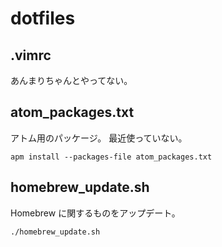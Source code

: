 # dotfiles

## .vimrc

あんまりちゃんとやってない。

## atom_packages.txt

アトム用のパッケージ。
最近使っていない。

```
apm install --packages-file atom_packages.txt
```

## homebrew_update.sh

Homebrew に関するものをアップデート。

```
./homebrew_update.sh
```
